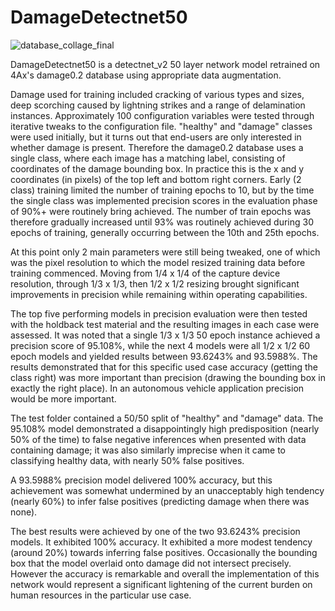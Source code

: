 # DamageDetectnet50

![database_collage_final](https://github.com/4Ax-Technologies/capture_device1/assets/90104815/3891e9af-66ed-4324-8eb5-f9847d1eec2d)

DamageDetectnet50 is a detectnet_v2 50 layer network model retrained on 4Ax's damage0.2  database using appropriate data augmentation.

Damage used for training included cracking of various types and sizes, deep scorching caused by lightning strikes and a range of delamination 
instances. Approximately 100 configuration variables were tested through iterative tweaks to the configuration file. "healthy" and "damage" 
classes were used initially, but it turns out that end-users are only interested in whether damage is present. Therefore the damage0.2  database 
uses a single class, where each image has a matching label, consisting of coordinates of the damage bounding box. In practice this is the x and 
y coordinates (in pixels) of the top left and bottom right corners. Early (2 class) training limited the number of training epochs to 10, but by 
the time the single class was implemented precision scores in the evaluation phase of 90%+ were routinely bring achieved. The number of train 
epochs was therefore gradually increased until 93% was routinely achieved during 30 epochs of training, generally occurring between the 10th and 
25th epochs. 

At this point only 2 main parameters were still being tweaked, one of which was the pixel resolution to which the model resized training data 
before training commenced. Moving from 1/4 x 1/4 of the capture device resolution, through 1/3 x 1/3, then 1/2 x 1/2 resizing brought significant
improvements in precision while remaining within operating capabilities. 

The top five performing models in precision evaluation were then tested with the holdback test material and the resulting images in each case 
were assessed. It was noted that a single 1/3 x 1/3 50 epoch instance achieved a precision score of 95.108%, while the next 4 models were all 
1/2 x 1/2 60 epoch models and yielded results between 93.6243% and 93.5988%. The results demonstrated that for this specific used case accuracy 
(getting the class right) was more important than precision (drawing the bounding box in exactly the right place). In an autonomous vehicle 
application precision would be more important.

The test folder contained a 50/50 split of "healthy" and "damage" data. The 95.108% model demonstrated a disappointingly high predisposition 
(nearly 50% of the time) to false negative inferences when presented with data containing damage; it was also similarly imprecise when it came 
to classifying healthy data, with nearly 50% false positives.

A 93.5988% precision model delivered 100% accuracy, but this achievement was somewhat undermined by an unacceptably high tendency (nearly 60%) 
to infer false positives (predicting damage when there was none).

The best results were achieved by one of the two 93.6243% precision models. It exhibited 100% accuracy. It exhibited a more modest tendency 
(around 20%) towards inferring false positives. Occasionally the bounding box that the model overlaid onto damage did not intersect precisely. 
However the accuracy is remarkable and overall the implementation of this network would represent a significant lightening of the current burden 
on human resources in the particular use case.
